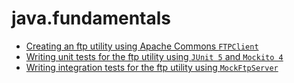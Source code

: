 # java.fundamentals

- [Creating an ftp utility using Apache Commons ```FTPClient```](https://rustam-isangulov.github.io/2022/07/30/java-fundamentals-ftputil)
- [Writing unit tests for the ftp utility using ```JUnit 5``` and ```Mockito 4```](https://rustam-isangulov.github.io/2022/08/01/java-fundamentals-ftputil-unittests)
- [Writing integration tests for the ftp utility using ```MockFtpServer```](https://rustam-isangulov.github.io/2022/08/02/java-fundamentals-ftputil-integrationtests)
